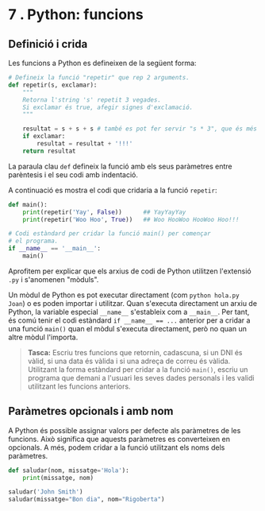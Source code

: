 7 . Python: funcions
==========================

Definició i crida
-----------------

Les funcions a Python es defineixen de la següent forma:

```python
# Defineix la funció "repetir" que rep 2 arguments.
def repetir(s, exclamar):
    """
    Retorna l'string 's' repetit 3 vegades.
    Si exclamar és true, afegir signes d'exclamació.
    """

    resultat = s + s + s # també es pot fer servir "s * 3", que és més ràpid (Perquè?)
    if exclamar:
        resultat = resultat + '!!!'
    return resultat
```

La paraula clau `def` defineix la funció amb els seus paràmetres entre parèntesis i el seu codi amb indentació.

A continuació es mostra el codi que cridaria a la funció `repetir`:

```python
def main():
    print(repetir('Yay', False))      ## YayYayYay
    print(repetir('Woo Hoo', True))   ## Woo HooWoo HooWoo Hoo!!!

# Codi estàndard per cridar la funció main() per començar
# el programa.
if __name__ == '__main__':
    main()
```

Aprofitem per explicar que els arxius de codi de Python utilitzen l'extensió `.py` i s'anomenen "mòduls".

Un mòdul de Python es pot executar directament (com `python hola.py Joan`) o es poden importar i utilitzar. Quan s'executa directament un arxiu de Python, la variable especial `__name__` s'estableix com a `__main__`. Per tant, és comú tenir el codi estàndard `if __name__ == ...` anterior per a cridar a una funció `main()` quan el mòdul s'executa directament, però no quan un altre mòdul l'importa.



> **Tasca:** Escriu tres funcions que retornin, cadascuna, si un DNI és vàlid, si una data és vàlida i si una adreça de correu és vàlida. Utilitzant la forma estàndard per cridar a la funció `main()`, escriu un programa que demani a l'usuari les seves dades personals i les validi utilitzant les funcions anteriors.


Paràmetres opcionals i amb nom
------------------------------

A Python és possible assignar valors per defecte als paràmetres de les funcions. Això significa que aquests paràmetres es converteixen en opcionals. A més, podem cridar a la funció utilitzant els noms dels paràmetres.

```python
def saludar(nom, missatge='Hola'):
    print(missatge, nom)

saludar('John Smith')
saludar(missatge="Bon dia", nom="Rigoberta")
```